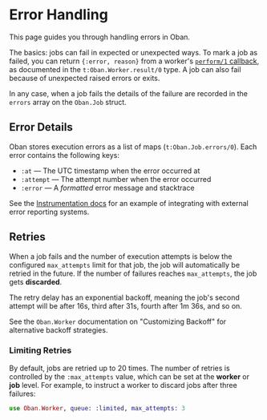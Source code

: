 # Error Handling

This page guides you through handling errors in Oban.

The basics: jobs can fail in expected or unexpected ways. To mark a job as failed, you can return
`{:error, reason}` from a worker's [`perform/1` callback](`c:Oban.Worker.perform/1`), as
documented in the `t:Oban.Worker.result/0` type. A job can also fail because of unexpected raised
errors or exits.

In any case, when a job fails the details of the failure are recorded in the `errors` array on the
`Oban.Job` struct.

## Error Details

Oban stores execution errors as a list of maps (`t:Oban.Job.errors/0`). Each error contains the
following keys:

  * `:at` — The UTC timestamp when the error occurred at
  * `:attempt` — The attempt number when the error occurred
  * `:error` — A *formatted* error message and stacktrace

See the [Instrumentation docs](instrumentation.html) for an example of integrating with external
error reporting systems.

## Retries

When a job fails and the number of execution attempts is below the configured `max_attempts` limit
for that job, the job will automatically be retried in the future. If the number of failures
reaches `max_attempts`, the job gets **discarded**.

The retry delay has an exponential backoff, meaning the job's second attempt will be after 16s,
third after 31s, fourth after 1m 36s, and so on.

See the `Oban.Worker` documentation on "Customizing Backoff" for alternative backoff strategies.

### Limiting Retries

By default, jobs are retried up to 20 times. The number of retries is controlled by the
`:max_attempts` value, which can be set at the **worker** or **job** level. For example, to
instruct a worker to discard jobs after three failures:

```elixir
use Oban.Worker, queue: :limited, max_attempts: 3
```

